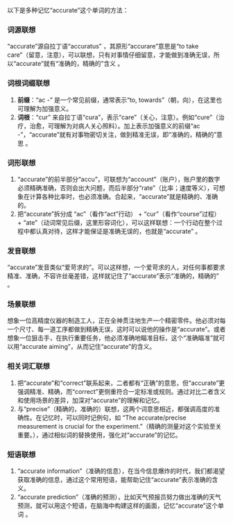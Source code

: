 以下是多种记忆“accurate”这个单词的方法：

### 词源联想
“accurate”源自拉丁语“accuratus” ，其原形“accurare”意思是“to take care”（留意，注意），可以联想，只有对事情仔细留意，才能做到准确无误，所以“accurate”就有“准确的，精确的”含义 。

### 词根词缀联想
1. **前缀**：“ac -” 是一个常见前缀，通常表示“to, towards”（朝，向），在这里也可理解为加强意义。
2. **词根**：“cur” 来自拉丁语“cura”，表示“care”（关心，注意）。例如“cure”（治疗，治愈，可理解为对病人关心照料）。加上表示加强意义的前缀“ac -”，“accurate”就有对事物密切关注，做到精准无误，即“准确的，精确的”意思 。

### 词形联想
1. “accurate”的前半部分“accu”，可联想为“account”（账户），账户里的数字必须精确准确，否则会出大问题，而后半部分“rate”（比率；速度等义），可想象在计算各种比率时，也必须准确。合起来，“accurate”就是精确的、准确的。
2. 把“accurate”拆分成 “ac”（看作“act”行动） + “cur”（看作“course”过程） + “ate”（动词常见后缀，这里形容词化），可以这样联想：一个行动在整个过程中都认真对待，这样才能保证是准确无误的，也就是“accurate” 。

### 发音联想
“accurate”发音类似“爱苛求的”。可以这样想，一个爱苛求的人，对任何事都要求精准、准确，不容许丝毫差错，这样就记住了“accurate”表示“准确的，精确的” 。

### 场景联想
想象一位高精度仪器的制造工人，正在全神贯注地生产一个精密零件。他必须对每一个尺寸、每一道工序都做到精确无误，这时可以说他的操作是“accurate”。或者想象一位狙击手，在执行重要任务，他必须准确地瞄准目标，这个“准确瞄准”就可以用“accurate aiming”，从而记住“accurate”的含义。 

### 相关词汇联想
1. 把“accurate”和“correct”联系起来，二者都有“正确”的意思，但“accurate”更强调精准、精确，而“correct”更侧重符合一定标准或规则。通过对比二者含义和使用场景的差异，加深对“accurate”的理解和记忆。
2. 与“precise”（精确的，准确的）联想，这两个词意思相近，都强调高度的准确性。在记忆时，可以同时记例句，如 “The accurate/precise measurement is crucial for the experiment.”（精确的测量对这个实验至关重要。），通过相似词的替换使用，强化对“accurate”的记忆。

### 短语联想
1. “accurate information”（准确的信息），在当今信息爆炸的时代，我们都渴望获取准确的信息，通过这个常用短语，能帮助记住“accurate”表示准确的含义。
2. “accurate prediction”（准确的预测），比如天气预报员努力做出准确的天气预测，就可以用这个短语，在脑海中构建这样的画面，记忆“accurate”这个单词 。 